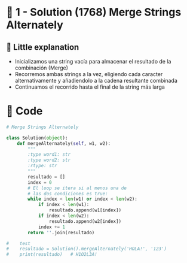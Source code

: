 # 💙 1 - Solution (1768) Merge Strings Alternately

## 💙 Little explanation

- Inicializamos una string vacía para almacenar el resultado de la combinación (Merge)
- Recorremos ambas strings a la vez, eligiendo cada caracter alternativamente y añadiendolo a la cadena resultante combinada
- Continuamos el recorrido hasta el final de la string más larga

# 💙 Code
```python
# Merge Strings Alternately

class Solution(object):
    def mergeAlternately(self, w1, w2):
        """
        :type word1: str
        :type word2: str
        :rtype: str
        """
        resultado = []
        index = 0
        # El loop se itera si al menos una de 
        # las dos condiciones es true:
        while index < len(w1) or index < len(w2):
            if index < len(w1):
                resultado.append(w1[index])
            if index < len(w2):
                resultado.append(w2[index])
            index += 1
        return ''.join(resultado)

#    test
#    resultado = Solution().mergeAlternately('HOLA!', '123')
#    print(resultado)   # H1O2L3A!

```
